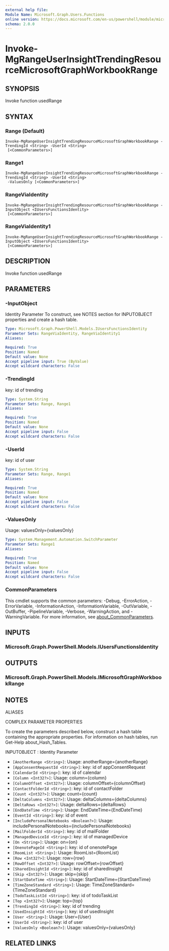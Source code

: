 ```yaml
---
external help file:
Module Name: Microsoft.Graph.Users.Functions
online version: https://docs.microsoft.com/en-us/powershell/module/microsoft.graph.users.functions/invoke-mgrangeuserinsighttrendingresourcemicrosoftgraphworkbookrange
schema: 2.0.0
---
```


# Invoke-MgRangeUserInsightTrendingResourceMicrosoftGraphWorkbookRange

## SYNOPSIS
Invoke function usedRange

## SYNTAX

### Range (Default)
```
Invoke-MgRangeUserInsightTrendingResourceMicrosoftGraphWorkbookRange -TrendingId <String> -UserId <String>
 [<CommonParameters>]
```

### Range1
```
Invoke-MgRangeUserInsightTrendingResourceMicrosoftGraphWorkbookRange -TrendingId <String> -UserId <String>
 -ValuesOnly [<CommonParameters>]
```

### RangeViaIdentity
```
Invoke-MgRangeUserInsightTrendingResourceMicrosoftGraphWorkbookRange -InputObject <IUsersFunctionsIdentity>
 [<CommonParameters>]
```

### RangeViaIdentity1
```
Invoke-MgRangeUserInsightTrendingResourceMicrosoftGraphWorkbookRange -InputObject <IUsersFunctionsIdentity>
 [<CommonParameters>]
```

## DESCRIPTION
Invoke function usedRange

## PARAMETERS

### -InputObject
Identity Parameter
To construct, see NOTES section for INPUTOBJECT properties and create a hash table.

```yaml
Type: Microsoft.Graph.PowerShell.Models.IUsersFunctionsIdentity
Parameter Sets: RangeViaIdentity, RangeViaIdentity1
Aliases:

Required: True
Position: Named
Default value: None
Accept pipeline input: True (ByValue)
Accept wildcard characters: False
```

### -TrendingId
key: id of trending

```yaml
Type: System.String
Parameter Sets: Range, Range1
Aliases:

Required: True
Position: Named
Default value: None
Accept pipeline input: False
Accept wildcard characters: False
```

### -UserId
key: id of user

```yaml
Type: System.String
Parameter Sets: Range, Range1
Aliases:

Required: True
Position: Named
Default value: None
Accept pipeline input: False
Accept wildcard characters: False
```

### -ValuesOnly
Usage: valuesOnly={valuesOnly}

```yaml
Type: System.Management.Automation.SwitchParameter
Parameter Sets: Range1
Aliases:

Required: True
Position: Named
Default value: None
Accept pipeline input: False
Accept wildcard characters: False
```

### CommonParameters
This cmdlet supports the common parameters: -Debug, -ErrorAction, -ErrorVariable, -InformationAction, -InformationVariable, -OutVariable, -OutBuffer, -PipelineVariable, -Verbose, -WarningAction, and -WarningVariable. For more information, see [about_CommonParameters](http://go.microsoft.com/fwlink/?LinkID=113216).

## INPUTS

### Microsoft.Graph.PowerShell.Models.IUsersFunctionsIdentity

## OUTPUTS

### Microsoft.Graph.PowerShell.Models.IMicrosoftGraphWorkbookRange

## NOTES

ALIASES

COMPLEX PARAMETER PROPERTIES

To create the parameters described below, construct a hash table containing the appropriate properties. For information on hash tables, run Get-Help about_Hash_Tables.


INPUTOBJECT <IUsersFunctionsIdentity>: Identity Parameter
  - `[AnotherRange <String>]`: Usage: anotherRange={anotherRange}
  - `[AppConsentRequestId <String>]`: key: id of appConsentRequest
  - `[CalendarId <String>]`: key: id of calendar
  - `[Column <Int32?>]`: Usage: column={column}
  - `[ColumnOffset <Int32?>]`: Usage: columnOffset={columnOffset}
  - `[ContactFolderId <String>]`: key: id of contactFolder
  - `[Count <Int32?>]`: Usage: count={count}
  - `[DeltaColumns <Int32?>]`: Usage: deltaColumns={deltaColumns}
  - `[DeltaRows <Int32?>]`: Usage: deltaRows={deltaRows}
  - `[EndDateTime <String>]`: Usage: EndDateTime={EndDateTime}
  - `[EventId <String>]`: key: id of event
  - `[IncludePersonalNotebooks <Boolean?>]`: Usage: includePersonalNotebooks={includePersonalNotebooks}
  - `[MailFolderId <String>]`: key: id of mailFolder
  - `[ManagedDeviceId <String>]`: key: id of managedDevice
  - `[On <String>]`: Usage: on={on}
  - `[OnenotePageId <String>]`: key: id of onenotePage
  - `[RoomList <String>]`: Usage: RoomList={RoomList}
  - `[Row <Int32?>]`: Usage: row={row}
  - `[RowOffset <Int32?>]`: Usage: rowOffset={rowOffset}
  - `[SharedInsightId <String>]`: key: id of sharedInsight
  - `[Skip <Int32?>]`: Usage: skip={skip}
  - `[StartDateTime <String>]`: Usage: StartDateTime={StartDateTime}
  - `[TimeZoneStandard <String>]`: Usage: TimeZoneStandard={TimeZoneStandard}
  - `[TodoTaskListId <String>]`: key: id of todoTaskList
  - `[Top <Int32?>]`: Usage: top={top}
  - `[TrendingId <String>]`: key: id of trending
  - `[UsedInsightId <String>]`: key: id of usedInsight
  - `[User <String>]`: Usage: User={User}
  - `[UserId <String>]`: key: id of user
  - `[ValuesOnly <Boolean?>]`: Usage: valuesOnly={valuesOnly}

## RELATED LINKS


